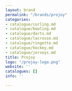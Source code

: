 ```yaml
---
layout: brand
permalink: "/brands/projoy"
categories:
- catalogue/curling.md
- catalogue/bowling.md
- catalogue/darts.md
- catalogue/lacrosse.md
- catalogue/ringette.md
- catalogue/hockey.md
- catalogue/jerseys.md
title: Projoy
logo: "/projoy-logo.png"
website: ''
catalogues: []
info: ''

---
```

